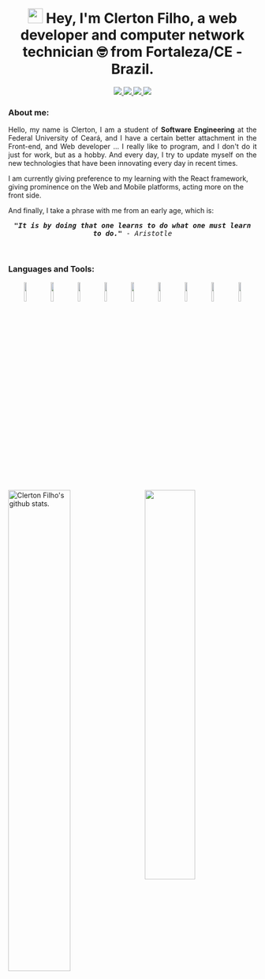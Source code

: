 <h1 align="center">
  <img src="https://emojis.slackmojis.com/emojis/images/1591808522/9339/brazil.png?1591808522" width="30"/> 
  Hey, I'm Clerton Filho, a web developer and computer network technician 🤓️ from Fortaleza/CE - Brazil.
</h1>
<p align="center">
  <a href="https://www.linkedin.com/in/clerton-filho/" target="_blank">
    <img src="https://img.shields.io/badge/linkedin-0077B5.svg?style=for-the-badge&logo=linkedin&logoColor=white"/>  
  </a>
  <a href="mailto:clerton.filho7@gmail.com" target="_blank">
    <img src="https://img.shields.io/badge/e‑mail-D14836.svg?style=for-the-badge&logo=GMail&logoColor=white"/>
  </a>
  <a href="https://t.me/clertonf" target="_blank">
    <img src="https://img.shields.io/badge/-Telegram-1ca0f1?style=for-the-badge&Color=1ca0f1&logo=telegram&logoColor=white"/>
  </a>
  <a href="https://www.instagram.com/clerton_filho/" target="_blank">
    <img src="https://img.shields.io/badge/instagram-E4405F.svg?style=for-the-badge&logo=instagram&logoColor=white"/>
  </a>
  
</p>

### About me:
<p style='text-align: justify' >
  Hello, my name is Clerton, I am a student of <strong>Software Engineering</strong> at the Federal University of Ceará, and I have a certain better attachment in    the Front-end, and Web developer ... I really like to program, and I don't do it just for work, but as a hobby. And every day, I try to update myself on the      new technologies that have been innovating every day in recent times.

I am currently giving preference to my learning with the React framework, giving prominence on the Web and Mobile platforms, acting more on the front side.

And finally, I take a phrase with me from an early age, which is:

<p align="center"> <samp>
<strong><i>"It is by doing that one learns to do what one must learn to do.</i>"</strong> - 
<i>Aristotle</i>
</p>

 
</p>


<p align="center"> <samp>
<!-- 👀 <strong>I’m currently looking for a job!</strong><br> -->
</p>
</br>


### Languages and Tools:

<!-- You can use this sites to get logos: https://www.vectorlogo.zone or https://simpleicons.org/ -->

<!-- Skillsets -->
<!-- JS, HTML, CSS, Node.js, express, React, Tensor Flow, .NET, SQLite, Firebase, Herooku, Algorithmia, Webpack, Bootstrap, Bash, ESLint, Matlab, C, C++... -->


<p align="center">
  <img width="10%" src="https://www.vectorlogo.zone/logos/w3_html5/w3_html5-ar21.svg">
  <img width="10%" src="https://www.vectorlogo.zone/logos/netlifyapp_watercss/netlifyapp_watercss-ar21.svg">
  <img width="10%" src="https://www.vectorlogo.zone/logos/javascript/javascript-ar21.svg">
  
  <img width="10%" src="https://www.vectorlogo.zone/logos/nodejs/nodejs-ar21.svg">
  <img width="10%" src="https://www.vectorlogo.zone/logos/reactjs/reactjs-ar21.svg">
 
  <img width="10%" src="https://www.vectorlogo.zone/logos/vuejs/vuejs-ar21.svg">
  <img width="10%" src="https://www.vectorlogo.zone/logos/microsoft_azure/microsoft_azure-ar21.svg">

 
  <img width="10%" src="https://www.vectorlogo.zone/logos/java/java-ar21.svg">
  <img width="10%" src="https://www.vectorlogo.zone/logos/springio/springio-ar21.svg">
 
   </p>
</br>
<!-- Your github readme stats: https://github.com/anuraghazra/github-readme-stats -->
<span>
  <img width="50%" align="left" alt="Clerton Filho's github stats." 
       src="https://github-readme-stats.vercel.app/api?username=clertonf&show_icons=true&hide_border=true&theme=dracula" />
  <img width="45%" align="right"  
       src="https://github-readme-stats.vercel.app/api/top-langs/?username=clertonf&layout=compact&theme=dracula" />
       
</span>

</br>
</br>



